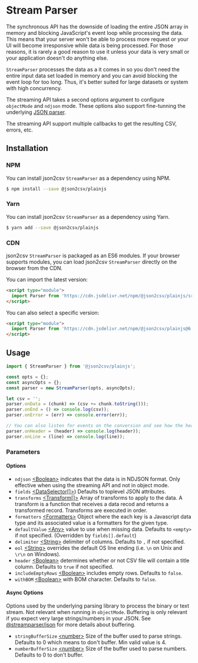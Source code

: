 
# Stream Parser

The synchronous API has the downside of loading the entire JSON array in memory and blocking JavaScript's event loop while processing the data. This means that your server won't be able to process more request or your UI will become irresponsive while data is being processed. For those reasons, it is rarely a good reason to use it unless your data is very small or your application doesn't do anything else.

`StreamParser` processes the data as a it comes in so you don't need the entire input data set loaded in memory and you can avoid blocking the event loop for too long. Thus, it's better suited for large datasets or system with high concurrency.

The streaming API takes a second options argument to configure `objectMode` and `ndjson` mode. These options also support fine-tunning the underlying [JSON parser](https://github.com/juanjoDiaz/streamparser-json).

The streaming API support multiple callbacks to get the resulting CSV, errors, etc.

## Installation

<!-- tabs:start -->

### **NPM**

You can install json2csv `StreamParser` as a dependency using NPM.

```bash
$ npm install --save @json2csv/plainjs
```

### **Yarn**

You can install json2csv `StreamParser` as a dependency using Yarn.

```bash
$ yarn add --save @json2csv/plainjs
```

### **CDN**

json2csv `StreamParser` is packaged as an ES6 modules.
If your browser supports modules, you can load json2csv `StreamParser` directly on the browser from the CDN.

You can import the latest version:

```html
<script type="module">
  import Parser from 'https://cdn.jsdelivr.net/npm/@json2csv/plainjs/src/StreamParser.js';
</script>
```

You can also select a specific version:

```html
<script type="module">
  import Parser from 'https://cdn.jsdelivr.net/npm/@json2csv/plainjs@6.1.0/src/StreamParser.js';
</script>
```

<!-- tabs:end -->

## Usage

```js
import { StreamParser } from '@json2csv/plainjs';

const opts = {};
const asyncOpts = {};
const parser = new StreamParser(opts, asyncOpts);

let csv = '';
parser.onData = (chunk) => (csv += chunk.toString()));
parser.onEnd = () => console.log(csv));
parser.onError = (err) => console.error(err));

// You can also listen for events on the conversion and see how the header or the lines are coming out.
parser.onHeader = (header) => console.log(header));
parser.onLine = (line) => console.log(line));
```

### Parameters

#### Options

* `ndjson` [&lt;Boolean&gt;](https://developer.mozilla.org/en-US/docs/Web/JavaScript/Reference/Global_Objects/Boolean) indicates that the data is in NDJSON format. Only effective when using the streaming API and not in object mode.
* `fields` [&lt;DataSelector[]&gt;](advanced-options/data-selection.md)) Defaults to toplevel JSON attributes.
* `transforms` [&lt;Transform[]&gt;](advanced-options/transforms.md) Array of transforms to apply to the data. A transform is a function that receives a data recod and returns a transformed record. Transforms are executed in order.
* `formatters` [&lt;Formatters&gt;](advanced-options/formatters.md) Object where the each key is a Javascript data type and its associated value is a formatters for the given type.
* `defaultValue` [&lt;Any&gt;]() value to use when missing data. Defaults to `<empty>` if not specified. (Overridden by `fields[].default`)
* `delimiter` [&lt;String&gt;](https://developer.mozilla.org/en-US/docs/Web/JavaScript/Reference/Global_Objects/String)  delimiter of columns. Defaults to `,` if not specified.
* `eol` [&lt;String&gt;](https://developer.mozilla.org/en-US/docs/Web/JavaScript/Reference/Global_Objects/String)  overrides the default OS line ending (i.e. `\n` on Unix and `\r\n` on Windows).
* `header` [&lt;Boolean&gt;](https://developer.mozilla.org/en-US/docs/Web/JavaScript/Reference/Global_Objects/Boolean)  determines whether or not CSV file will contain a title column. Defaults to `true` if not specified.
* `includeEmptyRows` [&lt;Boolean&gt;](https://developer.mozilla.org/en-US/docs/Web/JavaScript/Reference/Global_Objects/Boolean) includes empty rows. Defaults to `false`.
* `withBOM` [&lt;Boolean&gt;](https://developer.mozilla.org/en-US/docs/Web/JavaScript/Reference/Global_Objects/Boolean) with BOM character. Defaults to `false`.

#### Async Options

Options used by the underlying parsing library to process the binary or text stream.
Not relevant when running in `objectMode`.
Buffering is only relevant if you expect very large strings/numbers in your JSON.
See [@streamparser/json](https://github.com/juanjoDiaz/streamparser-json#buffering) for more details about buffering.

* `stringBufferSize` [&lt;number&gt;](https://developer.mozilla.org/en-US/docs/Web/JavaScript/Reference/Global_Objects/Number) Size of the buffer used to parse strings. Defaults to 0 which means to don't buffer. Min valid value is 4.
* `numberBufferSize` [&lt;number&gt;](https://developer.mozilla.org/en-US/docs/Web/JavaScript/Reference/Global_Objects/Number) Size of the buffer used to parse numbers. Defaults to 0 to don't buffer.
